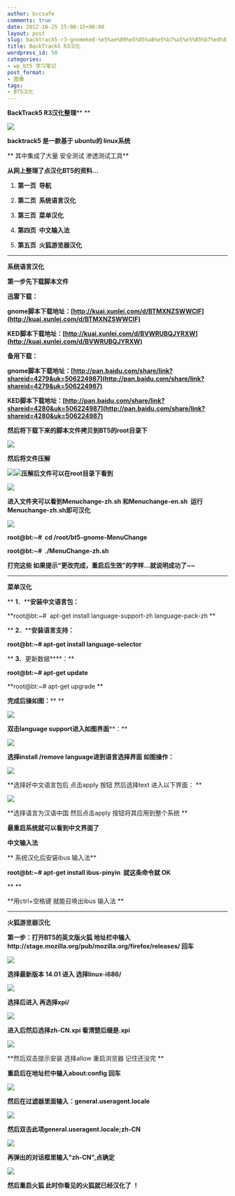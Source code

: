 ```yaml
---
author: bccsafe
comments: true
date: 2012-10-25 15:00:15+00:00
layout: post
slug: backtrack5-r3-gnomeked-%e5%ae%89%e5%85%a8%e5%b7%a5%e5%85%b7%e8%8f%9c%e5%8d%95%e7%9a%84%e6%b1%89%e5%8c%96%e8%bd%ac%e8%bd%bd
title: BackTrack5 R3汉化
wordpress_id: 50
categories:
- wp_bt5 学习笔记
post_format:
- 图像
tags:
- BT5汉化
---
```


**BackTrack5 R3汉化整理**** **




**[![](../../../../../public/Image/2012/10/20121025155787619.jpg)](../../../../../public/Image/2012/10/20121025155787619.jpg)**




**backtrack5 是一款基于 ubuntu的 linux系统**

** 其中集成了大量 安全测试 渗透测试工具**


**从网上整理了点汉化BT5的资料...**


	
  1. **第一页  导航**

	
  2. **第二页  系统语言汉化**

	
  3. **第三页  菜单汉化**

	
  4. **第四页  中文输入法**

	
  5. **第五页  火狐游览器汉化**




****




**系统语言汉化**




**第一步先下载脚本文件**


**迅雷下载：**

**gnome脚本下载地址：[http://kuai.xunlei.com/d/BTMXNZSWWCIF](http://kuai.xunlei.com/d/BTMXNZSWWCIF)**

**KED脚本下载地址：[http://kuai.xunlei.com/d/BVWRUBQJYRXW](http://kuai.xunlei.com/d/BVWRUBQJYRXW)**

**备用下载：**

**gnome脚本下载地址：[http://pan.baidu.com/share/link?shareid=4279&uk=506224987](http://pan.baidu.com/share/link?shareid=4279&uk=506224987)**

**KED脚本下载地址：[http://pan.baidu.com/share/link?shareid=4280&uk=506224987](http://pan.baidu.com/share/link?shareid=4280&uk=506224987)**

**然后将下载下来的脚本文件拷贝到BT5的root目录下**

**[![](../../../../../public/Image/2012/10/1.jpg)](../../../../../public/Image/2012/10/1.jpg)**

**然后将文件压解**

**[![](../../../../../public/Image/2012/10/2.jpg)](../../../../../public/Image/2012/10/2.jpg)[![](../../../../../public/Image/2012/10/3.jpg)](../../../../../public/Image/2012/10/3.jpg)压解后文件可以在root目录下看到**

**[![](../../../../../public/Image/2012/10/4.jpg)](../../../../../public/Image/2012/10/4.jpg)**

**进入文件夹可以看到Menuchange-zh.sh 和Menuchange-en.sh  运行Menuchange-zh.sh即可汉化**

**[![](../../../../../public/Image/2012/10/5.jpg)](../../../../../public/Image/2012/10/5.jpg)**

**root@bt:~#  cd /root/bt5-gnome-MenuChange**

**root@bt:~#  ./MenuChange-zh.sh**

**打完这些 如果提示“更改完成，重启后生效”的字样...就说明成功了~~**

****


**菜单汉化**


** ****1****、****安装中文语言包：**

**root@bt:~#  apt-get install language-support-zh language-pack-zh **



** ****2****、****安装语言支持：**

**root@bt:~# apt-get install language-selector**



** ****3****、更新数据****：**



**root@bt:~# apt-get update**

**root@bt:~# apt-get upgrade **




**完****成****后操****如图****：**** **

[![](../../../../../public/Image/2012/10/11.jpg)](../../../../../public/Image/2012/10/11.jpg)

**双击****language support****进入如图界面****：**

[![](../../../../../public/Image/2012/10/无标题.jpg)](../../../../../public/Image/2012/10/无标题.jpg)




**选择****install /remove language****进到语言选择界面 如图操作：**

[![](../../../../../public/Image/2012/10/31.jpg)](../../../../../public/Image/2012/10/31.jpg)


**选择好中文语言包后 点击apply 按钮 然后选择text 进入以下界面： **




[![](../../../../../public/Image/2012/10/51.jpg)](../../../../../public/Image/2012/10/51.jpg)




**选择语言为汉语中国 然后点击apply 按钮将其应用到整个系统 **


**最重启系统就可以看到中文界面了**




**中文输入法**




** 系统汉化后安装ibus 输入法**




**root@bt:~# apt-get install ibus-pinyin  就这条命令就 OK**




** **


**用ctrl+空格键 就能召唤出ibus 输入法 **

****


**火狐游览器汉化**


**第一步：打开BT5的英文版火狐 地址栏中输入http://stage.mozilla.org/pub/mozilla.org/firefox/releases/ 回车**

**[![](../../../../../public/Image/2012/10/12.jpg)](../../../../../public/Image/2012/10/12.jpg)**

**选择最新版本 14.01 进入 选择linux-i686/**

**[![](../../../../../public/Image/2012/10/22.jpg)](../../../../../public/Image/2012/10/22.jpg)**

**选择后进入 再选择xpi/**

**[![](../../../../../public/Image/2012/10/32.jpg)](../../../../../public/Image/2012/10/32.jpg)**

**进入后然后选择zh-CN.xpi 看清楚后缀是.xpi**

**[![](../../../../../public/Image/2012/10/41.jpg)](../../../../../public/Image/2012/10/41.jpg)**

**然后双击提示安装 选择allow 重启浏览器 记住还没完 **

**重启后在地址栏中输入about:config 回车**

**[![](../../../../../public/Image/2012/10/52.jpg)](../../../../../public/Image/2012/10/52.jpg)**

**然后在过滤器里面输入：general.useragent.locale**

**[![](../../../../../public/Image/2012/10/61.jpg)](../../../../../public/Image/2012/10/61.jpg)**

**然后双击此项general.useragent.locale;zh-CN**

**[![](../../../../../public/Image/2012/10/71.jpg)](../../../../../public/Image/2012/10/71.jpg)**

**再弹出的对话框里输入"zh-CN",点确定**

**[![](../../../../../public/Image/2012/10/8-1024x630.jpg)](../../../../../public/Image/2012/10/8.jpg)**

**然后重启火狐 此时你看见的火狐就已经汉化了 ！**
